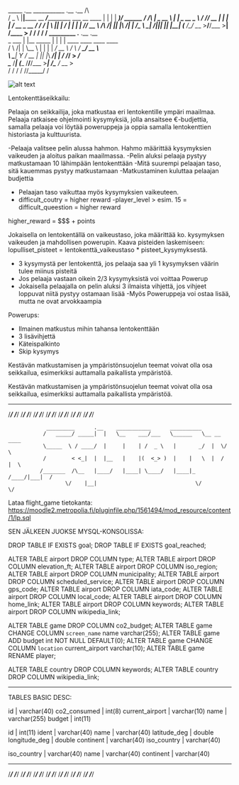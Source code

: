    _____  .__         ___________                         .__  .__              /\       
  /  _  \ |__|______  \__    ___/___________ ___  __ ____ |  | |  |   __________)/ ______
 /  /_\  \|  \_  __ \   |    |  \_  __ \__  \\  \/ // __ \|  | |  | _/ __ \_  __ \/  ___/
/    |    \  ||  | \/   |    |   |  | \// __ \\   /\  ___/|  |_|  |_\  ___/|  | \/\___ \ 
\____|__  /__||__|      |____|   |__|  (____  /\_/  \___  >____/____/\___  >__|  /____  >
        \/                                  \/          \/               \/           \/ 
            _________ .__           .__  .__                                             
            \_   ___ \|  |__ _____  |  | |  |   ____   ____    ____   ____               
            /    \  \/|  |  \\__  \ |  | |  | _/ __ \ /    \  / ___\_/ __ \              
            \     \___|   Y  \/ __ \|  |_|  |_\  ___/|   |  \/ /_/  >  ___/              
             \______  /___|  (____  /____/____/\___  >___|  /\___  / \___  >             
                    \/     \/     \/               \/     \//_____/      \/              

![alt text](https://i.insider.com/5ef120643f73704134751865?width=700)


Lentokenttäseikkailu:

Pelaaja on seikkailija, joka matkustaa eri lentokentille ympäri maailmaa. Pelaaja ratkaisee ohjelmointi kysymyksiä, jolla ansaitsee €-budjettia, samalla pelaaja voi löytää poweruppeja ja oppia samalla lentokenttien historiasta ja kulttuurista. 

-Pelaaja valitsee pelin alussa hahmon. Hahmo määrittää kysymyksien vaikeuden ja aloitus paikan maailmassa. 
-Pelin aluksi pelaaja pystyy matkustamaan 10 lähimpään lentokenttään
-Mitä suurempi pelaajan taso, sitä kauemmas pystyy matkustamaan
-Matkustaminen kuluttaa pelaajan budjettia
- Pelaajan taso vaikuttaa myös kysymyksien vaikeuteen.
- difficult_coutry  = higher reward
-player_level > esim. 15 = difficult_queestion = higher reward


higher_reward = $$$ + points

Jokaisella on lentokentällä on vaikeustaso, joka määrittää ko. kysymyksen vaikeuden ja mahdollisen powerupin. 
Kaava pisteiden laskemiseen: lopulliset_pisteet = lentokenttä_vaikeustaso * pisteet_kysymyksestä.
- 3 kysymystä per lentokenttä, jos pelaaja saa yli 1 kysymyksen väärin tulee miinus pisteitä
- Jos pelaaja vastaan oikein 2/3 kysymyksistä voi voittaa Powerup
- Jokaisella pelaajalla on pelin aluksi 3 ilmaista vihjettä, jos vihjeet loppuvat niitä pystyy ostamaan lisää
-Myös Poweruppeja voi ostaa lisää, mutta ne ovat arvokkaampia

Powerups:
- Ilmainen matkustus mihin tahansa lentokenttään
- 3 lisävihjettä
- Käteispalkinto
- Skip kysymys


Kestävän matkustamisen ja ympäristönsuojelun teemat voivat olla osa seikkailua, esimerkiksi auttamalla paikallista ympäristöä.


Kestävän matkustamisen ja ympäristönsuojelun teemat voivat olla osa seikkailua, esimerkiksi auttamalla paikallista ympäristöä.


                                                                                                                              
                                                                                                                              
  ______   ______   ______   ______   ______   ______   ______   ______   ______   ______   ______   ______   ______   ______ 
 /_____/  /_____/  /_____/  /_____/  /_____/  /_____/  /_____/  /_____/  /_____/  /_____/  /_____/  /_____/  /_____/  /_____/ 
                                    
                _________      .__    ___________      __________              
               /   _____/ _____|  |   \__    ___/___   \______   \__ __  ____  
               \_____  \ / ____/  |     |    | /  _ \   |       _/  |  \/    \ 
               /        < <_|  |  |__   |    |(  <_> )  |    |   \  |  /   |  \
              /_______  /\__   |____/   |____| \____/   |____|_  /____/|___|  /
                      \/    |__|                               \/           \/ 

Lataa flight_game tietokanta: 
https://moodle2.metropolia.fi/pluginfile.php/1561494/mod_resource/content/1/lp.sql

SEN JÄLKEEN JUOKSE MYSQL-KONSOLISSA:

DROP TABLE IF EXISTS goal;
DROP TABLE IF EXISTS goal_reached;

ALTER TABLE airport DROP COLUMN type;
ALTER TABLE airport DROP COLUMN elevation_ft;
ALTER TABLE airport DROP COLUMN iso_region;
ALTER TABLE airport DROP COLUMN municipality;
ALTER TABLE airport DROP COLUMN scheduled_service;
ALTER TABLE airport DROP COLUMN gps_code;
ALTER TABLE airport DROP COLUMN iata_code;
ALTER TABLE airport DROP COLUMN local_code;
ALTER TABLE airport DROP COLUMN home_link;
ALTER TABLE airport DROP COLUMN keywords;
ALTER TABLE airport DROP COLUMN wikipedia_link;

ALTER TABLE game DROP COLUMN co2_budget;
ALTER TABLE game CHANGE COLUMN `screen_name` name varchar(255);
ALTER TABLE game ADD budget int NOT NULL DEFAULT(0);
ALTER TABLE game CHANGE COLUMN `location` current_airport varchar(10);
ALTER TABLE game RENAME player;

ALTER TABLE country DROP COLUMN keywords;
ALTER TABLE country DROP COLUMN wikipedia_link;

-----------------------------------------------
TABLES BASIC DESC:

id | varchar(40)
co2_consumed | int(8)
current_airport | varchar(10)
name | varchar(255)
budget | int(11)

id | int(11)
ident | varchar(40)
name | varchar(40)
latitude_deg | double
longitude_deg | double
continent | varchar(40)
iso_country | varchar(40)

iso_country | varchar(40)
name | varchar(40)
continent | varchar(40)

 ______   ______   ______   ______   ______   ______   ______   ______   ______   ______   ______   ______   ______   ______ 
 /_____/  /_____/  /_____/  /_____/  /_____/  /_____/  /_____/  /_____/  /_____/  /_____/  /_____/  /_____/  /_____/  /_____/ 

